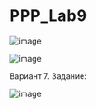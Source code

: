 # PPP_Lab9
![image](https://github.com/Yaroslavlazarenko/PPP_Lab9/assets/93127105/44cd7c9a-5de4-4e37-915f-c16ebfb8d937)

![image](https://github.com/Yaroslavlazarenko/PPP_Lab7/assets/93127105/8180caf0-f8a4-4d4b-9387-d7b6c7a74eee)

Вариант 7. Задание:

![image](https://github.com/Yaroslavlazarenko/PPP_Lab7/assets/93127105/519429ff-fdb8-4e76-af15-63f4b9c7e1c1)
